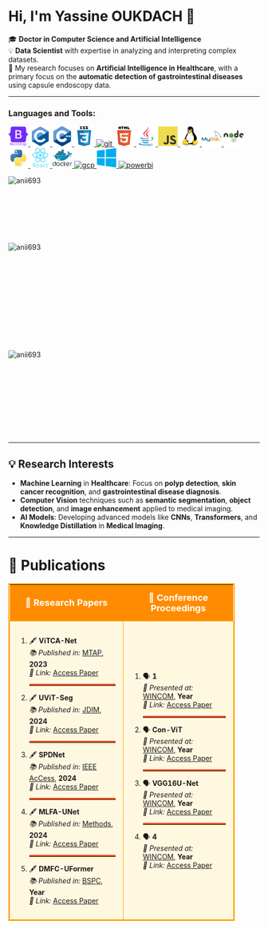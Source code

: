 # Hi, I'm Yassine OUKDACH 👋

🎓 **Doctor in Computer Science and Artificial Intelligence**  
💡 **Data Scientist** with expertise in analyzing and interpreting complex datasets.  
🔬 My research focuses on **Artificial Intelligence in Healthcare**, with a primary focus on the **automatic detection of gastrointestinal diseases** using capsule endoscopy data.

---
<h3 align="left">Languages and Tools:</h3>
<p align="left"> 
  <a href="https://getbootstrap.com" target="_blank" rel="noreferrer"> 
    <img src="https://raw.githubusercontent.com/devicons/devicon/master/icons/bootstrap/bootstrap-plain-wordmark.svg" alt="bootstrap" width="40" height="40"/> 
  </a> 
  <a href="https://www.cprogramming.com/" target="_blank" rel="noreferrer"> 
    <img src="https://raw.githubusercontent.com/devicons/devicon/master/icons/c/c-original.svg" alt="c" width="40" height="40"/> 
  </a> 
  <a href="https://www.w3schools.com/cpp/" target="_blank" rel="noreferrer"> 
    <img src="https://raw.githubusercontent.com/devicons/devicon/master/icons/cplusplus/cplusplus-original.svg" alt="cplusplus" width="40" height="40"/> 
  </a> 
  <a href="https://www.w3schools.com/css/" target="_blank" rel="noreferrer"> 
    <img src="https://raw.githubusercontent.com/devicons/devicon/master/icons/css3/css3-original-wordmark.svg" alt="css3" width="40" height="40"/> 
  </a> 
  <a href="https://git-scm.com/" target="_blank" rel="noreferrer"> 
    <img src="https://www.vectorlogo.zone/logos/git-scm/git-scm-icon.svg" alt="git" width="40" height="40"/> 
  </a> 
  <a href="https://www.w3.org/html/" target="_blank" rel="noreferrer"> 
    <img src="https://raw.githubusercontent.com/devicons/devicon/master/icons/html5/html5-original-wordmark.svg" alt="html5" width="40" height="40"/> 
  </a> 
  <a href="https://www.java.com" target="_blank" rel="noreferrer"> 
    <img src="https://raw.githubusercontent.com/devicons/devicon/master/icons/java/java-original.svg" alt="java" width="40" height="40"/> 
  </a> 
  <a href="https://developer.mozilla.org/en-US/docs/Web/JavaScript" target="_blank" rel="noreferrer"> 
    <img src="https://raw.githubusercontent.com/devicons/devicon/master/icons/javascript/javascript-original.svg" alt="javascript" width="40" height="40"/> 
  </a> 
  <a href="https://www.linux.org/" target="_blank" rel="noreferrer"> 
    <img src="https://raw.githubusercontent.com/devicons/devicon/master/icons/linux/linux-original.svg" alt="linux" width="40" height="40"/> 
  </a> 
  <a href="https://www.mysql.com/" target="_blank" rel="noreferrer"> 
    <img src="https://raw.githubusercontent.com/devicons/devicon/master/icons/mysql/mysql-original-wordmark.svg" alt="mysql" width="40" height="40"/> 
  </a> 
  <a href="https://nodejs.org" target="_blank" rel="noreferrer"> 
    <img src="https://raw.githubusercontent.com/devicons/devicon/master/icons/nodejs/nodejs-original-wordmark.svg" alt="nodejs" width="40" height="40"/> 
  </a> 
  <a href="https://www.python.org" target="_blank" rel="noreferrer"> 
    <img src="https://raw.githubusercontent.com/devicons/devicon/master/icons/python/python-original.svg" alt="python" width="40" height="40"/> 
  </a> 
  <a href="https://reactjs.org/" target="_blank" rel="noreferrer"> 
    <img src="https://raw.githubusercontent.com/devicons/devicon/master/icons/react/react-original-wordmark.svg" alt="react" width="40" height="40"/> 
  </a> 
  <a href="https://www.docker.com/" target="_blank" rel="noreferrer"> 
    <img src="https://raw.githubusercontent.com/devicons/devicon/master/icons/docker/docker-original-wordmark.svg" alt="docker" width="40" height="40"/> 
  </a> 
  <a href="https://cloud.google.com/" target="_blank" rel="noreferrer"> 
    <img src="https://www.vectorlogo.zone/logos/google_cloud/google_cloud-icon.svg" alt="gcp" width="40" height="40"/> 
  </a> 
  <a href="https://learn.microsoft.com/en-us/windows/wsl/" target="_blank" rel="noreferrer"> 
    <img src="https://raw.githubusercontent.com/devicons/devicon/master/icons/windows8/windows8-original.svg" alt="wsl" width="40" height="40"/> 
  </a> 
  <a href="https://powerbi.microsoft.com/" target="_blank" rel="noreferrer"> 
  <img src="https://www.vectorlogo.zone/logos/microsoft_powerbi/microsoft_powerbi-icon.svg" alt="powerbi" width="40" height="40"/> 
</a>
<br>
<p><img align="left" src="https://github-readme-stats.vercel.app/api/top-langs?username=YassineOUKDACH&show_icons=true&theme=dark&locale=en&layout=compact" alt="anii693" /></p>

<br><br><br><br><br><br><br>
<p>&nbsp;<img align="left" src="https://github-readme-stats.vercel.app/api?username=YassineOUKDACH&show_icons=true&theme=dark&locale=en" alt="anii693" /></p>
<br><br><br><br><br><br><br><br><br><br>

<p><img align="left" src="https://github-readme-streak-stats.herokuapp.com/?user=YassineOUKDACH&theme=dark" alt="anii693" /></p>
<br><br><br><br><br><br><br><br><br><br>

---

## 💡 Research Interests
- **Machine Learning** in **Healthcare**: Focus on **polyp detection**, **skin cancer recognition**, and **gastrointestinal disease diagnosis**.
- **Computer Vision** techniques such as **semantic segmentation**, **object detection**, and **image enhancement** applied to medical imaging.
- **AI Models**: Developing advanced models like **CNNs**, **Transformers**, and **Knowledge Distillation** in **Medical Imaging**.

---



# 📝 Publications
<section>
  <p align="center">
<table align="center" style="border: 2px solid #FFA500; border-collapse: collapse; width: 90%;">
<thead>
<tr style="background-color: #FF8C00; color: white; text-align: center;">
<th style="padding: 15px; font-size: 18px;">📄 Research Papers</th>
<th style="padding: 15px; font-size: 18px;">📘 Conference Proceedings</th>
</tr>
</thead>
<tbody>
<tr>
<td style="padding: 15px; border: 1px solid #FFA500; background-color: #FFF8E1;">
<ol>
  <li>🖋️ <b>ViTCA-Net</b><br>
      <i>📚 Published in:</i> <u>MTAP</u>, <b>2023</b><br>
      <i>🔗 Link:</i> <a href="https://link.springer.com/article/10.1007/s11042-023-18039-1">Access Paper</a></li>
  <hr style="border: 0; border-top: 3px solid #FF4500;">
  <li>🖋️ <b>UViT-Seg</b><br>
      <i>📚 Published in:</i> <u>JDIM</u>, <b>2024</b><br>
      <i>🔗 Link:</i> <a href="#]https://link.springer.com/article/10.1007/s10278-024-01124-8">Access Paper</a></li>
  <hr style="border: 0; border-top: 3px solid #FF4500;">
  <li>🖋️ <b>SPDNet</b><br>
      <i>📚 Published in:</i> <u>IEEE AcCess</u>, <b>2024</b><br>
      <i>🔗 Link:</i> <a href="https://ieeexplore.ieee.org/document/10418593">Access Paper</a></li>
  <hr style="border: 0; border-top: 3px solid #FF4500;">
  <li>🖋️ <b>MLFA-UNet</b><br>
      <i>📚 Published in:</i> <u>Methods</u>, <b>2024</b><br>
      <i>🔗 Link:</i> <a href="https://www.sciencedirect.com/science/article/abs/pii/S1046202324002275">Access Paper</a></li>
  <hr style="border: 0; border-top: 3px solid #FF4500;">
  <li>🖋️ <b>DMFC-UFormer</b><br>
      <i>📚 Published in:</i> <u>BSPC</u>, <b>Year</b><br>
      <i>🔗 Link:</i> <a href="https://www.sciencedirect.com/science/article/abs/pii/S1746809424012588">Access Paper</a></li>
</ol>
</td>

<td style="padding: 15px; border: 1px solid #FFA500; background-color: #FFF8E1;">
<ol>
  <li>🗣️ <b>1</b><br>
      <i>🎤 Presented at:</i> <u>WINCOM</u>, <b>Year</b><br>
      <i>🔗 Link:</i> <a href="https://ieeexplore.ieee.org/document/9966474">Access Paper</a></li>
  <hr style="border: 0; border-top: 3px solid #FF4500;">
  <li>🗣️ <b>Con-ViT</b><br>
      <i>🎤 Presented at:</i> <u>WINCOM</u>, <b>Year</b><br>
      <i>🔗 Link:</i> <a href="https://ieeexplore.ieee.org/document/10322944">Access Paper</a></li>
  <hr style="border: 0; border-top: 3px solid #FF4500;">
  <li>🗣️ <b>VGG16U-Net</b><br>
      <i>🎤 Presented at:</i> <u>WINCOM</u>, <b>Year</b><br>
      <i>🔗 Link:</i> <a href="https://ieeexplore.ieee.org/document/10655022">Access Paper</a></li>
  <hr style="border: 0; border-top: 3px solid #FF4500;">
  <li>🗣️ <b>4</b><br>
      <i>🎤 Presented at:</i> <u>WINCOM</u>, <b>Year</b><br>
      <i>🔗 Link:</i> <a href="https://ieeexplore.ieee.org/document/10656577">Access Paper</a></li>
</ol>
</td>
</tr>
</tbody>
</table>
</p>
</section>
